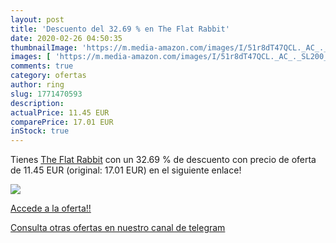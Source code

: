 ```yaml
---
layout: post
title: 'Descuento del 32.69 % en The Flat Rabbit'
date: 2020-02-26 04:50:35
thumbnailImage: 'https://m.media-amazon.com/images/I/51r8dT47QCL._AC_._SL200_.jpg'
images: [ 'https://m.media-amazon.com/images/I/51r8dT47QCL._AC_._SL200_.jpg' ]
comments: true
category: ofertas
author: ring
slug: 1771470593
description:
actualPrice: 11.45 EUR
comparePrice: 17.01 EUR
inStock: true
---
```


Tienes [The Flat Rabbit](https://www.amazon.com/dp/1771470593/?tag=redken08-20) con un 32.69 % de descuento con precio de oferta de 11.45 EUR (original: 17.01 EUR) en el siguiente enlace!

[![](https://m.media-amazon.com/images/I/51r8dT47QCL._AC_._SL200_.jpg)](https://www.amazon.com/dp/1771470593/?tag=redken08-20)

[Accede a la oferta!!](https://www.amazon.com/dp/1771470593/?tag=redken08-20)

[Consulta otras ofertas en nuestro canal de telegram](https://t.me/s/ofertas25)
